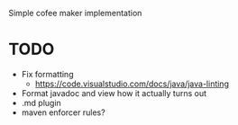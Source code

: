 Simple cofee maker implementation

# TODO
* Fix formatting
    * https://code.visualstudio.com/docs/java/java-linting
* Format javadoc and view how it actually turns out  
* .md plugin
* maven enforcer rules?